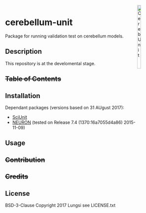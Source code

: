 <!-- ![Alt CerebUnit](cerebunit.png?raw=true "Title") -->
<div><img src="https://raw.githubusercontent.com/myHBPwork/cerebellum-unit/master/resources/images/cerebunit.png" alt="CerebUnit" height="23%" width="15%" align="right"></div>

# cerebellum-unit
Package for running validation test on cerebellum models.

## Description
This repository is at the develomental stage.

## ~~Table of Contents~~

## Installation
Dependant packages (versions based on 31 AUgust 2017):
- [SciUnit](https://github.com/scidash/sciunit)
- [NEURON](https://www.neuron.yale.edu/neuron/download) (tested on Release 7.4 (1370:16a7055d4a86) 2015-11-09)

## Usage

## ~~Contribution~~

## ~~Credits~~

## License
BSD-3-Clause
Copyright 2017 Lungsi
see LICENSE.txt
